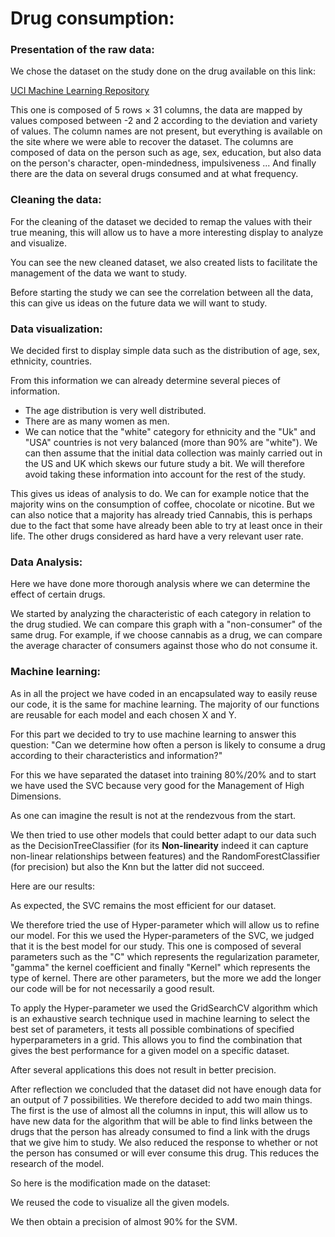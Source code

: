 # Drug consumption:

### Presentation of the raw data:

We chose the dataset on the study done on the drug available on this link:

[UCI Machine Learning Repository](https://archive.ics.uci.edu/dataset/373/drug+consumption+quantified)

This one is composed of 5 rows × 31 columns, the data are mapped by values composed between -2 and 2 according to the deviation and variety of values. The column names are not present, but everything is available on the site where we were able to recover the dataset. The columns are composed of data on the person such as age, sex, education, but also data on the person's character, open-mindedness, impulsiveness ... And finally there are the data on several drugs consumed and at what frequency.


### Cleaning the data:

For the cleaning of the dataset we decided to remap the values with their true meaning, this will allow us to have a more interesting display to analyze and visualize.

You can see the new cleaned dataset, we also created lists to facilitate the management of the data we want to study.

Before starting the study we can see the correlation between all the data, this can give us ideas on the future data we will want to study.


### Data visualization:

We decided first to display simple data such as the distribution of age, sex, ethnicity, countries.

From this information we can already determine several pieces of information.

- The age distribution is very well distributed.
- There are as many women as men.
- We can notice that the "white" category for ethnicity and the "Uk" and "USA" countries is not very balanced (more than 90% are "white"). We can then assume that the initial data collection was mainly carried out in the US and UK which skews our future study a bit. We will therefore avoid taking these information into account for the rest of the study.

This gives us ideas of analysis to do. We can for example notice that the majority wins on the consumption of coffee, chocolate or nicotine. But we can also notice that a majority has already tried Cannabis, this is perhaps due to the fact that some have already been able to try at least once in their life. The other drugs considered as hard have a very relevant user rate.

### Data Analysis:

Here we have done more thorough analysis where we can determine the effect of certain drugs.

We started by analyzing the characteristic of each category in relation to the drug studied. We can compare this graph with a "non-consumer" of the same drug. For example, if we choose cannabis as a drug, we can compare the average character of consumers against those who do not consume it.


### Machine learning:

As in all the project we have coded in an encapsulated way to easily reuse our code, it is the same for machine learning. The majority of our functions are reusable for each model and each chosen X and Y.

For this part we decided to try to use machine learning to answer this question: "Can we determine how often a person is likely to consume a drug according to their characteristics and information?"

For this we have separated the dataset into training 80%/20% and to start we have used the SVC because very good for the Management of High Dimensions.

As one can imagine the result is not at the rendezvous from the start.

We then tried to use other models that could better adapt to our data such as the DecisionTreeClassifier (for its **Non-linearity** indeed it can capture non-linear relationships between features) and the RandomForestClassifier (for precision) but also the Knn but the latter did not succeed.

Here are our results:

As expected, the SVC remains the most efficient for our dataset.

We therefore tried the use of Hyper-parameter which will allow us to refine our model. For this we used the Hyper-parameters of the SVC, we judged that it is the best model for our study. This one is composed of several parameters such as the "C" which represents the regularization parameter, "gamma" the kernel coefficient and finally "Kernel" which represents the type of kernel. There are other parameters, but the more we add the longer our code will be for not necessarily a good result.

To apply the Hyper-parameter we used the GridSearchCV algorithm which is an exhaustive search technique used in machine learning to select the best set of parameters, it tests all possible combinations of specified hyperparameters in a grid. This allows you to find the combination that gives the best performance for a given model on a specific dataset.

After several applications this does not result in better precision.

After reflection we concluded that the dataset did not have enough data for an output of 7 possibilities. We therefore decided to add two main things. The first is the use of almost all the columns in input, this will allow us to have new data for the algorithm that will be able to find links between the drugs that the person has already consumed to find a link with the drugs that we give him to study. We also reduced the response to whether or not the person has consumed or will ever consume this drug. This reduces the research of the model.

So here is the modification made on the dataset:

We reused the code to visualize all the given models.

We then obtain a precision of almost 90% for the SVM.
